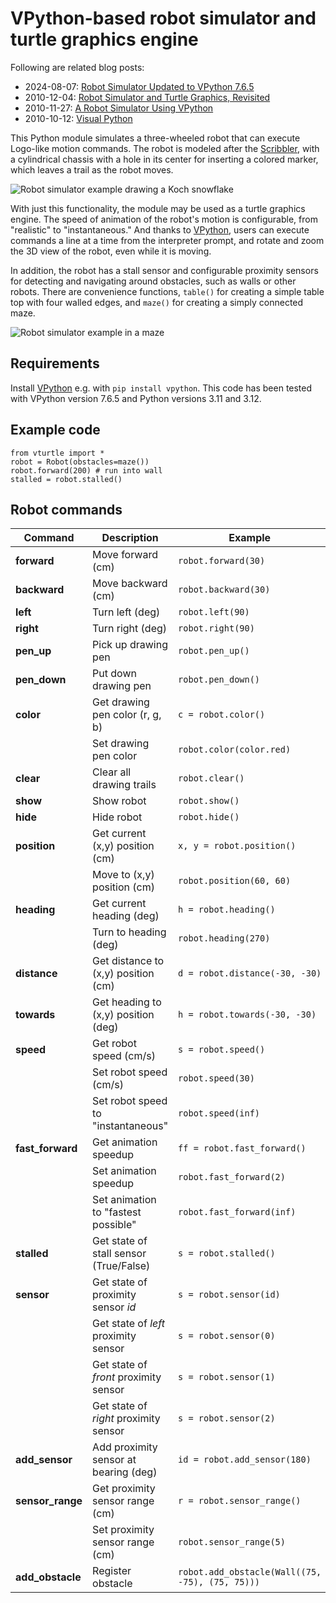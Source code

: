 VPython-based robot simulator and turtle graphics engine
========================================================

Following are related blog posts:

* 2024-08-07: [Robot Simulator Updated to VPython 7.6.5](https://possiblywrong.wordpress.com/2024/08/07/robot-simulator-updated-to-vpython-7-6-5/)
* 2010-12-04: [Robot Simulator and Turtle Graphics, Revisited](https://possiblywrong.wordpress.com/2010/12/04/robot-simulator-and-turtle-graphics/)
* 2010-11-27: [A Robot Simulator Using VPython](https://possiblywrong.wordpress.com/2010/11/27/a-robot-simulator-using-vpython/)
* 2010-10-12: [Visual Python](https://possiblywrong.wordpress.com/2010/10/12/visual-python/)

This Python module simulates a three-wheeled robot that can execute Logo-like
motion commands. The robot is modeled after the
[Scribbler](https://en.wikipedia.org/wiki/Scribbler_(robot)), with a
cylindrical chassis with a hole in its center for inserting a colored marker,
which leaves a trail as the robot moves.

![Robot simulator example drawing a Koch snowflake](https://i.imgur.com/UKQAhWK.png)

With just this functionality, the module may be used as a turtle graphics
engine. The speed of animation of the robot's motion is configurable, from
"realistic" to "instantaneous." And thanks to [VPython](https://vpython.org/),
users can execute commands a line at a time from the interpreter prompt, and
rotate and zoom the 3D view of the robot, even while it is moving.

In addition, the robot has a stall sensor and configurable proximity sensors
for detecting and navigating around obstacles, such as walls or other robots.
There are convenience functions, `table()` for creating a simple table top
with four walled edges, and `maze()` for creating a simply connected maze.

![Robot simulator example in a maze](https://i.imgur.com/O0jY0AU.png)

Requirements
------------

Install [VPython](https://vpython.org/) e.g. with `pip install vpython`. This
code has been tested with VPython version 7.6.5 and Python versions 3.11 and
3.12.

Example code
------------

```
from vturtle import *
robot = Robot(obstacles=maze())
robot.forward(200) # run into wall
stalled = robot.stalled()
```

Robot commands
--------------

| Command          | Description                            | Example                                         |
|------------------|----------------------------------------|-------------------------------------------------|
| **forward**      | Move forward (cm)                      | `robot.forward(30)`                             |
| **backward**     | Move backward (cm)                     | `robot.backward(30)`                            |
| **left**         | Turn left (deg)                        | `robot.left(90)`                                |
| **right**        | Turn right (deg)                       | `robot.right(90)`                               |
| **pen_up**       | Pick up drawing pen                    | `robot.pen_up()`                                |
| **pen_down**     | Put down drawing pen                   | `robot.pen_down()`                              |
| **color**        | Get drawing pen color (r, g, b)        | `c = robot.color()`                             |
|                  | Set drawing pen color                  | `robot.color(color.red)`                        |
| **clear**        | Clear all drawing trails               | `robot.clear()`                                 |
| **show**         | Show robot                             | `robot.show()`                                  |
| **hide**         | Hide robot                             | `robot.hide()`                                  |
| **position**     | Get current (x,y) position (cm)        | `x, y = robot.position()`                       |
|                  | Move to (x,y) position (cm)            | `robot.position(60, 60)`                        |
| **heading**      | Get current heading (deg)              | `h = robot.heading()`                           |
|                  | Turn to heading (deg)                  | `robot.heading(270)`                            |
| **distance**     | Get distance to (x,y) position (cm)    | `d = robot.distance(-30, -30)`                  |
| **towards**      | Get heading to (x,y) position (deg)    | `h = robot.towards(-30, -30)`                   |
| **speed**        | Get robot speed (cm/s)                 | `s = robot.speed()`                             |
|                  | Set robot speed (cm/s)                 | `robot.speed(30)`                               |
|                  | Set robot speed to "instantaneous"     | `robot.speed(inf)`                              |
| **fast_forward** | Get animation speedup                  | `ff = robot.fast_forward()`                     |
|                  | Set animation speedup                  | `robot.fast_forward(2)`                         |
|                  | Set animation to "fastest possible"    | `robot.fast_forward(inf)`                       |
| **stalled**      | Get state of stall sensor (True/False) | `s = robot.stalled()`                           |
| **sensor**       | Get state of proximity sensor *id*     | `s = robot.sensor(id)`                          |
|                  | Get state of *left* proximity sensor   | `s = robot.sensor(0)`                           |
|                  | Get state of *front* proximity sensor  | `s = robot.sensor(1)`                           |
|                  | Get state of *right* proximity sensor  | `s = robot.sensor(2)`                           |
| **add_sensor**   | Add proximity sensor at bearing (deg)  | `id = robot.add_sensor(180)`                    |
| **sensor_range** | Get proximity sensor range (cm)        | `r = robot.sensor_range()`                      |
|                  | Set proximity sensor range (cm)        | `robot.sensor_range(5)`                         |
| **add_obstacle** | Register obstacle                      | `robot.add_obstacle(Wall((75, -75), (75, 75)))` |
